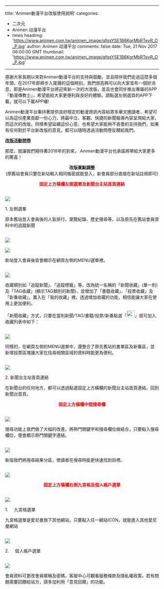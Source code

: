 
---
title: 'Animen動漫平台改版使用說明'
categories: 
 - 二次元
 - Animen 动漫平台
 - news
headimg: 'https://www.animen.com.tw/animen_image/qfqsYSE1B6KgrMbRTevR_O_P.jpg'
author: Animen 动漫平台
comments: false
date: Tue, 21 Nov 2017 06:00:00 GMT
thumbnail: 'https://www.animen.com.tw/animen_image/qfqsYSE1B6KgrMbRTevR_O_P.jpg'
---

<div>   
<p>感謝大家長期以來對Animen動漫平台的支持與鼓勵，並且陪伴我們走過這麼多個年頭，在2017年即將步入尾聲的這個時刻，我們很高興可以向大家宣布一個好消息，即是Animen動漫平台將迎來新一次的大改版，並且也會同步推出專屬的APP「動漫傳教士」，希望能給大家更便利與良好的體驗。請點選左側選頁的APP下載，就可以下載APP囉!</p>

<p>Animen動漫平台秉持著提供良好穩定的動漫資訊內容給眾多華文圈讀者，希望可以為這份產業貢獻一份心力，將最中立、客觀、快捷的新聞報導內容呈現給大家，而這次的改版，同樣希望延續這份心意，也希望大家能夠不吝嗇的支持我們，如果有任何對於平台新改版的意見，都可以隨時透過活動問卷反饋給我們。</p>

<p><a href="https://docs.google.com/forms/d/e/1FAIpQLSeYWTo2jI5nRMX4vMgskuKCz1Yrgt5vfScLjvzttBALVe1lRw/viewform"><strong>改版活動問卷</strong></a></p>

<p>那麼，就讓我們期待著2018年的到來， Animen動漫平台也承諾將帶給大家更多的驚喜！</p>

<p align="center"><strong>改版重點調整</strong><br>
(原舊站會員只要在新站輸入相同帳密就能登入，新會員部分直接在新站註冊即可)</p>

<p align="center"><span style="color:#ff0000;"><strong>固定上方橫欄左側選單及新聞台主站首頁連結</strong></span></p>
<br><img src="https://www.animen.com.tw/animen_image/qfqsYSE1B6KgrMbRTevR_O_P.jpg" referrerpolicy="no-referrer"><br><p>1. 左側選單</p>

<p>原本舊站登入會員後的人氣排行、瀏覽紀錄、歷史搜尋等，以及原先在舊站會員資料中的追蹤新聞</p>
<br><img src="https://www.animen.com.tw/animen_image/g5K6KYxW3cNOAA7omwKF_O_P.png" referrerpolicy="no-referrer"><br><br><img src="https://www.animen.com.tw/animen_image/PSgumWIazPxNAoUnEmCe_O_P.png" referrerpolicy="no-referrer"><br><p>新站登入會員後皆會顯示在網頁左側的MENU選單裡。</p>
<br><img src="https://www.animen.com.tw/animen_image/ne20mh5gfHdmm5tWIEse_O_P.png" referrerpolicy="no-referrer"><br><p>收藏類別如「追蹤新聞」、「追蹤標籤」等，改為統一名稱的「新聞收藏」(單一則)及「TAG收藏」(顯示TAG類別的新聞)，並增加了「書籍收藏」、「投票收藏」及「新番收藏」，置入在「我的收藏」裡。透過增加收藏的功能，相信能讓大家在使用上更加便利。</p>

<p>「新聞收藏」方式，只要在當則新聞/TAG/書籍/投票/新番點選「<img alt src="https://www.animen.com.tw/animen_internal/upload/admin/news/image005201711200558%E4%B8%8B%E5%8D%88.png" style="width: 27px; height: 22px;" referrerpolicy="no-referrer">」就可加入收藏列表中如下：</p>
<br><img src="https://www.animen.com.tw/animen_image/XXYnzs2oJ37fPeUE6azr_O_P.png" referrerpolicy="no-referrer"><br><p>同樣的，在網頁左側的MENU選單中，還整合了原先舊站的書單區及新番區，並新增投票區塊讓大家在找尋相關區域的資料時能更為便利。</p>
<br><img src="https://www.animen.com.tw/animen_image/e8FrQ29ywhL42YIwbrXF_O_P.png" referrerpolicy="no-referrer"><br><p>2. 新聞台主站首頁連結</p>

<p>在新聞台的任何地方，都可以透過點選固定上方橫欄的新聞台主站首頁連結，回到新聞台首頁。</p>

<p align="center"><span style="color:#ff0000;"><strong>固定上方橫欄中間搜尋欄</strong></span></p>
<br><img src="https://www.animen.com.tw/animen_image/1oRHe1J1vb9Y2sUvKmyR_O_P.jpg" referrerpolicy="no-referrer"><br><p>搜尋功能上我們做了大幅的改進，將熱門關鍵字和搜尋欄位做結合，只要點入搜尋欄位，便會顯示熱門關鍵字連結。</p>
<br><img src="https://www.animen.com.tw/animen_image/O1mVeB67aSoxe9teOEeS_O_P.png" referrerpolicy="no-referrer"><br><p>新版我們將搜尋結果分區，使讀者在搜尋時能更快速找到目標。</p>
<br><img src="https://www.animen.com.tw/animen_image/0tI0rL3EFEHqGiUMBale_O_P.png" referrerpolicy="no-referrer"><br><p align="center"><span style="color:#ff0000;"><strong>固定上方橫欄右側九宮格及個人帳戶選單</strong></span></p>
<br><img src="https://www.animen.com.tw/animen_image/VaTZ6KCGD85LG3gMuVBq_O_P.jpg" referrerpolicy="no-referrer"><br><p>1.     九宮格選單</p>

<p>九宮格選單是愛尼曼旗下其他網站，只要點入任一網站ICON，就能進入其他愛尼曼網站</p>
<br><img src="https://www.animen.com.tw/animen_image/oGrFWZDygD0vC5BQR1ZF_O_P.png" referrerpolicy="no-referrer"><br><p>2.     個人帳戶選單</p>
<br><img src="https://www.animen.com.tw/animen_image/vqYJxiK9JsPJpyy8xH8e_O_P.png" referrerpolicy="no-referrer"><br><p>會員資料可更改會員暱稱及密碼，客服中心可觀看服務條款及隱私權政策，若有問題需要回饋給站方，請多加利用「意見回饋」的功能。</p>
  
</div>
            